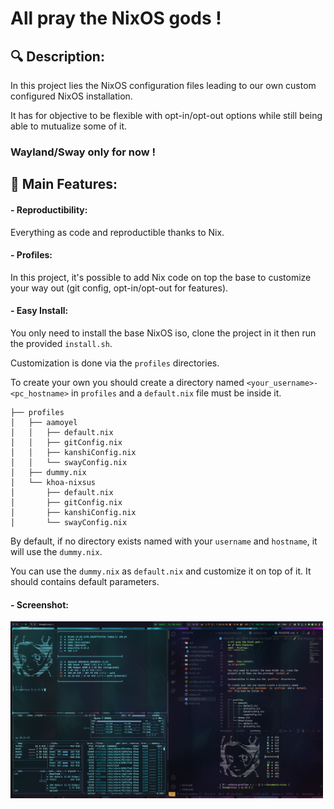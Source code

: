 # All pray the NixOS gods !

## 🔍 Description:

<p align=left>

In this project lies the NixOS configuration files leading to our own custom configured NixOS installation.

It has for objective to be flexible with opt-in/opt-out options while still being able to mutualize some of it.

### Wayland/Sway only for now !

</p>

## 🚀 Main Features:

#### - Reproductibility:
<p align=left>

Everything as code and reproductible thanks to Nix.

</p>

#### - Profiles:
<p align=left>

In this project, it's possible to add Nix code on top the base to customize your way out (git config, opt-in/opt-out for features).

</p>

#### - Easy Install:
<p align=left>

You only need to install the base NixOS iso, clone the project in it then run the provided `install.sh`.

Customization is done via the `profiles` directories.

To create your own you should create a directory named `<your_username>-<pc_hostname>` in `profiles` and a `default.nix` file must be inside it.

```
├── profiles
│   ├── aamoyel
│   │   ├── default.nix
│   │   ├── gitConfig.nix
│   │   ├── kanshiConfig.nix
│   │   └── swayConfig.nix
│   ├── dummy.nix
│   └── khoa-nixsus
│       ├── default.nix
│       ├── gitConfig.nix
│       ├── kanshiConfig.nix
│       └── swayConfig.nix
```

By default, if no directory exists named with your `username` and `hostname`, it will use the `dummy.nix`.

You can use the `dummy.nix` as `default.nix` and customize it on top of it. It should contains default parameters.
</p>


#### - Screenshot:
<img src="./assets/images/screenshot-demo.png" alt="alt text" width="500">
